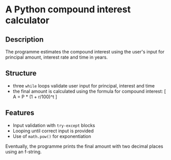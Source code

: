 # A Python compound interest calculator

## Description
The programme estimates the compound interest using the user's input for principal amount, interest rate and time in years.

## Structure

- three ``while`` loops validate user input for principal, interest and time
- the final amount is calculated using the formula for compound interest: \[ A = P * (1 + r/100)^t \]


## Features 
- Input validation with `try-except` blocks
- Looping until correct input is provided
- Use of `math.pow()` for exponentiation

Eventually, the programme prints the final amount with two decimal places using an f-string.